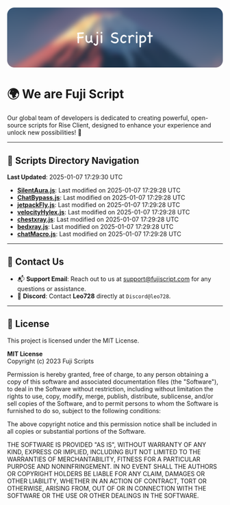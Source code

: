 ![Banner](.github/b.webp)

# 🌍 **We are Fuji Script**

Our global team of developers is dedicated to creating powerful, open-source scripts for Rise Client, designed to enhance your experience and unlock new possibilities! 🌟

---
<!-- SCRIPTS_NAVIGATION_START -->
## 📂 **Scripts Directory Navigation**

**Last Updated**: 2025-01-07 17:29:30 UTC

- **[SilentAura.js](scripts/SilentAura.js)**: Last modified on 2025-01-07 17:29:28 UTC
- **[ChatBypass.js](scripts/ChatBypass.js)**: Last modified on 2025-01-07 17:29:28 UTC
- **[jetpackFly.js](scripts/jetpackFly.js)**: Last modified on 2025-01-07 17:29:28 UTC
- **[velocityHylex.js](scripts/velocityHylex.js)**: Last modified on 2025-01-07 17:29:28 UTC
- **[chestxray.js](scripts/chestxray.js)**: Last modified on 2025-01-07 17:29:28 UTC
- **[bedxray.js](scripts/bedxray.js)**: Last modified on 2025-01-07 17:29:28 UTC
- **[chatMacro.js](scripts/chatMacro.js)**: Last modified on 2025-01-07 17:29:28 UTC

<!-- SCRIPTS_NAVIGATION_END -->

---

## 💬 **Contact Us**  
- 📬 **Support Email**: Reach out to us at [support@fujiscript.com](mailto:support@fujiscript.com) for any questions or assistance.  
- 💬 **Discord**: Contact **Leo728** directly at `Discord@leo728`.

---

## 📜 **License**

This project is licensed under the MIT License.  

**MIT License**  
Copyright (c) 2023 Fuji Scripts  

Permission is hereby granted, free of charge, to any person obtaining a copy of this software and associated documentation files (the "Software"), to deal in the Software without restriction, including without limitation the rights to use, copy, modify, merge, publish, distribute, sublicense, and/or sell copies of the Software, and to permit persons to whom the Software is furnished to do so, subject to the following conditions:  

The above copyright notice and this permission notice shall be included in all copies or substantial portions of the Software.  

THE SOFTWARE IS PROVIDED "AS IS", WITHOUT WARRANTY OF ANY KIND, EXPRESS OR IMPLIED, INCLUDING BUT NOT LIMITED TO THE WARRANTIES OF MERCHANTABILITY, FITNESS FOR A PARTICULAR PURPOSE AND NONINFRINGEMENT. IN NO EVENT SHALL THE AUTHORS OR COPYRIGHT HOLDERS BE LIABLE FOR ANY CLAIM, DAMAGES OR OTHER LIABILITY, WHETHER IN AN ACTION OF CONTRACT, TORT OR OTHERWISE, ARISING FROM, OUT OF OR IN CONNECTION WITH THE SOFTWARE OR THE USE OR OTHER DEALINGS IN THE SOFTWARE.  
